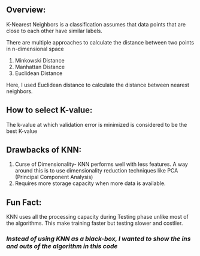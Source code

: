 ## **Overview:**
K-Nearest Neighbors is a classification assumes that data points that are close to each other have similar labels.


There are multiple approaches to calculate the distance between two points in n-dimensional space

  1. Minkowski Distance
  2. Manhattan Distance
  3. Euclidean Distance
 

Here, I used Euclidean distance to calculate the distance between nearest neighbors.
  

## **How to select K-value:**
   The k-value at which validation error is minimized is considered to be the best K-value
   

## **Drawbacks of KNN:**
  1. Curse of Dimensionality- KNN performs well with less features. A way around this is to use dimensionality reduction techniques like PCA (Principal Component Analysis)
  2. Requires more storage capacity when more data is available.


## **Fun Fact:**
  KNN uses all the processing capacity during Testing phase unlike most of the algorithms. This make training faster but testing slower and costlier.


### ***Instead of using KNN as a black-box, I wanted to show the ins and outs of the algorithm in this code***
